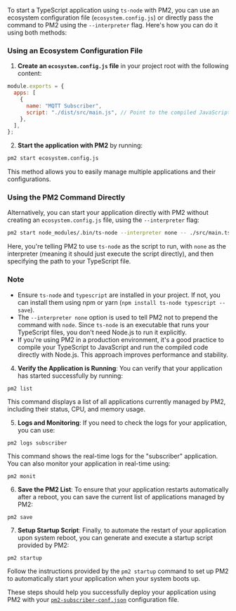 To start a TypeScript application using `ts-node` with PM2, you can use an ecosystem configuration file (`ecosystem.config.js`) or directly pass the command to PM2 using the `--interpreter` flag. Here's how you can do it using both methods:

### Using an Ecosystem Configuration File

1. **Create an `ecosystem.config.js` file** in your project root with the following content:

```javascript
module.exports = {
  apps: [
    {
      name: "MQTT Subscriber",
      script: "./dist/src/main.js", // Point to the compiled JavaScript file
    },
  ],
};
```

2. **Start the application with PM2** by running:

```bash
pm2 start ecosystem.config.js
```

This method allows you to easily manage multiple applications and their configurations.

### Using the PM2 Command Directly

Alternatively, you can start your application directly with PM2 without creating an `ecosystem.config.js` file, using the `--interpreter` flag:

```bash
pm2 start node_modules/.bin/ts-node --interpreter none -- ./src/main.ts
```

Here, you're telling PM2 to use `ts-node` as the script to run, with `none` as the interpreter (meaning it should just execute the script directly), and then specifying the path to your TypeScript file.

### Note

- Ensure `ts-node` and `typescript` are installed in your project. If not, you can install them using npm or yarn (`npm install ts-node typescript --save`).
- The `--interpreter none` option is used to tell PM2 not to prepend the command with `node`. Since `ts-node` is an executable that runs your TypeScript files, you don't need Node.js to run it explicitly.
- If you're using PM2 in a production environment, it's a good practice to compile your TypeScript to JavaScript and run the compiled code directly with Node.js. This approach improves performance and stability.

4. **Verify the Application is Running**: You can verify that your application has started successfully by running:

```shell
pm2 list
```

This command displays a list of all applications currently managed by PM2, including their status, CPU, and memory usage.

5. **Logs and Monitoring**: If you need to check the logs for your application, you can use:

```shell
pm2 logs subscriber
```

This command shows the real-time logs for the "subscriber" application. You can also monitor your application in real-time using:

```shell
pm2 monit
```

6. **Save the PM2 List**: To ensure that your application restarts automatically after a reboot, you can save the current list of applications managed by PM2:

```shell
pm2 save
```

7. **Setup Startup Script**: Finally, to automate the restart of your application upon system reboot, you can generate and execute a startup script provided by PM2:

```shell
pm2 startup
```

Follow the instructions provided by the `pm2 startup` command to set up PM2 to automatically start your application when your system boots up.

These steps should help you successfully deploy your application using PM2 with your [`pm2-subscriber-conf.json`](command:_github.copilot.openRelativePath?%5B%7B%22scheme%22%3A%22file%22%2C%22authority%22%3A%22%22%2C%22path%22%3A%22%2FC%3A%2FUsers%2Fnatce%2FOneDrive%2FDocuments%2FGitHub%2Fmqttx-subscriber%2Fpm2-subscriber-conf.json%22%2C%22query%22%3A%22%22%2C%22fragment%22%3A%22%22%7D%5D "c:\\Users\natce\OneDrive\Documents\GitHub\mqttx-subscriber\pm2-subscriber-conf.json") configuration file.
